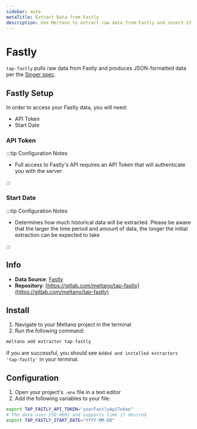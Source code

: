 ```yaml
---
sidebar: auto
metaTitle: Extract Data from Fastly
description: Use Meltano to extract raw data from Fastly and insert it into Postgres, Snowflake, and more.
---
```


# Fastly

`tap-fastly` pulls raw data from Fastly and produces JSON-formatted data per the [Singer spec](https://github.com/singer-io/getting-started/blob/master/SPEC.md).

## Fastly Setup

In order to access your Fastly data, you will need:

- API Token
- Start Date

### API Token

:::tip Configuration Notes

- Full access to Fastly's API requires an API Token that will authenticate you with the server

:::

### Start Date

:::tip Configuration Notes

- Determines how much historical data will be extracted. Please be aware that the larger the time period and amount of data, the longer the initial extraction can be expected to take

:::

## Info

- **Data Source**: [Fastly](https://www.fastly.com/)
- **Repository**: [https://gitlab.com/meltano/tap-fastly](https://gitlab.com/meltano/tap-fastly)

## Install

1. Navigate to your Meltano project in the terminal
2. Run the following command:

```bash
meltano add extractor tap-fastly
```

If you are successful, you should see `Added and installed extractors 'tap-fastly'` in your terminal.

## Configuration

1. Open your project's `.env` file in a text editor
1. Add the following variables to your file:

```bash
export TAP_FASTLY_API_TOKEN="yourFastlyApiToken"
# The date uses ISO-8601 and supports time if desired
export TAP_FASTLY_START_DATE="YYYY-MM-DD"
```
